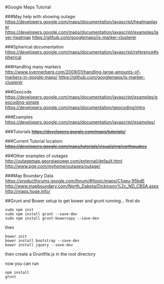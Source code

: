 #Google Maps Tutorial

###May help with showing outage:
https://developers.google.com/maps/documentation/javascript/heatmaplayer
https://developers.google.com/maps/documentation/javascript/examples/layer-heatmap
https://github.com/googlemaps/js-marker-clusterer

###Spherical documentation
https://developers.google.com/maps/documentation/javascript/reference#spherical

###Handling many markers
http://www.svennerberg.com/2009/01/handling-large-amounts-of-markers-in-google-maps/
https://github.com/googlemaps/js-marker-clusterer

###Geocode
https://developers.google.com/maps/documentation/javascript/examples/geocoding-simple
https://developers.google.com/maps/documentation/geocoding/intro

###Examples
https://developers.google.com/maps/documentation/javascript/examples/

###Tutorials
~~https://developers.google.com/maps/tutorials/~~

###Current Tutorial location:
~~https://developers.google.com/maps/tutorials/visualizing/earthquakes~~

###Other examples of outages
http://outagemap.georgiapower.com/external/default.html
http://www.pge.com/myhome/outages/outage/

###Map Boundary Data
https://productforums.google.com/forum/#!topic/maps/C1qeu-95bdE
http://www.mapboundary.com/North_Dakota/Dickinson%2c_ND_CBSA.aspx
http://maps.huge.info/

##Grunt and Bower setup
to get bower and grunt running... first do

	sudo npm init
	sudo npm install grunt --save-dev
	sudo npm install grunt-bowercopy --save-dev

then

	bower init
	bower install bootstrap --save-dev
	bower install jquery --save-dev

then create a Gruntfile.js in the root directory

now you can run

	npm install
	grunt
